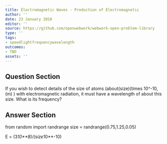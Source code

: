 ```yaml
---
title: Electromagnetic Waves - Production of Electromagnetic
author: ''
date: 23 January 2018
editor: ''
source: https://github.com/openwebwork/webwork-open-problem-library
type: ''
tags:
- speedlightfrequencywavelength
outcomes:
- TBD
assets: ''
---
```


## Question Section 

If you wish to detect details of the size of atoms (about(size)(times 10^-10,(m) ) with electromagnetic radiation, it must have a wavelength of about this size.
What is its frequency?



## Answer Section

from random import randrange
size = randrange(0.75,1.25,0.05)

E = (3*10**8)/(size*10**-10)